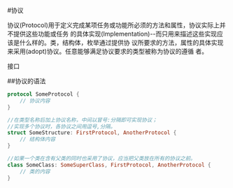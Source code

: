 #协议

协议(Protocol)用于定义完成某项任务或功能所必须的方法和属性，协议实际上并不提供这些功能或任务
的具体实现(Implementation)--而只用来描述这些实现应该是什么样的。类，结构体，枚举通过提供协
议所要求的方法，属性的具体实现来采用(adopt)协议。任意能够满足协议要求的类型被称为协议的遵循
者。

接口

##协议的语法
```swift
protocol SomeProtocol {
    // 协议内容
}

//在类型名称后加上协议名称，中间以冒号:分隔即可实现协议；
//实现多个协议时，各协议之间用逗号,分隔。
struct SomeStructure: FirstProtocol, AnotherProtocol {
    // 结构体内容
}

//如果一个类在含有父类的同时也采用了协议，应当把父类放在所有的协议之前。
class SomeClass: SomeSuperClass, FirstProtocol, AnotherProtocol {
    // 类的内容
}
```
